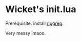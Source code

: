 # Wicket's init.lua

Prerequisite: install [ripgrep](https://github.com/BurntSushi/ripgrep).

Very messy lmaoo.
